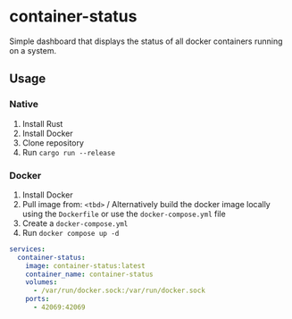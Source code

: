 # container-status

Simple dashboard that displays the status of all docker containers running on a system.

## Usage

### Native

1. Install Rust
2. Install Docker
3. Clone repository
4. Run `cargo run --release`

### Docker

1. Install Docker
2. Pull image from: `<tbd>` / Alternatively build the docker image locally using the `Dockerfile` or use the `docker-compose.yml` file
3. Create a `docker-compose.yml`
4. Run `docker compose up -d`

```yml
services:
  container-status:
    image: container-status:latest
    container_name: container-status
    volumes:
      - /var/run/docker.sock:/var/run/docker.sock
    ports:
      - 42069:42069
```
